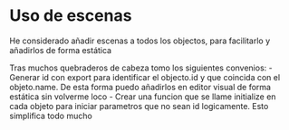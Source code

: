 # Uso de escenas

He considerado añadir escenas a todos los objectos, para facilitarlo y añadirlos de forma estática

Tras muchos quebraderos de cabeza tomo los siguientes convenios:
    - Generar id con export para identificar el objecto.id y que coincida con el objeto.name. De esta forma puedo añadirlos en editor visual de forma estática sin volverme loco
    - Crear una funcion que se llame initialize en cada objeto para iniciar parametros que no sean id logicamente. Esto simplifica todo mucho
